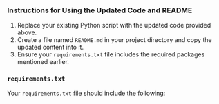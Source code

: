 ### Instructions for Using the Updated Code and README

1. Replace your existing Python script with the updated code provided above.
2. Create a file named `README.md` in your project directory and copy the updated content into it.
3. Ensure your `requirements.txt` file includes the required packages mentioned earlier.

### `requirements.txt`

Your `requirements.txt` file should include the following:
